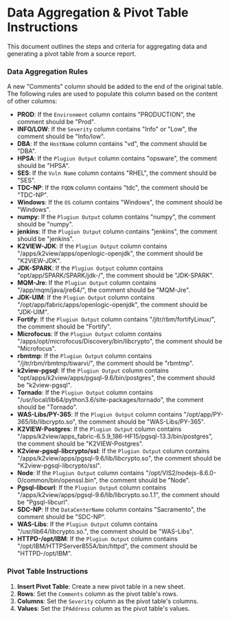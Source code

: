 # Data Aggregation & Pivot Table Instructions

This document outlines the steps and criteria for aggregating data and generating a pivot table from a source report.

### Data Aggregation Rules

A new "Comments" column should be added to the end of the original table. The following rules are used to populate this column based on the content of other columns:

* **PROD**: If the `Environment` column contains "PRODUCTION", the comment should be "Prod".
* **INFO/LOW**: If the `Severity` column contains "Info" or "Low", the comment should be "Info/low".
* **DBA**: If the `HostName` column contains "vd", the comment should be "DBA".
* **HPSA**: If the `Plugiun Output` column contains "opsware", the comment should be "HPSA".
* **SES**: If the `Vuln Name` column contains "RHEL", the comment should be "SES".
* **TDC-NP**: If the `FQDN` column contains "tdc", the comment should be "TDC-NP".
* **Windows**: If the `OS` column contains "Windows", the comment should be "Windows".
* **numpy**: If the `Plugiun Output` column contains "numpy", the comment should be "numpy".
* **jenkins**: If the `Plugiun Output` column contains "jenkins", the comment should be "jenkins".
* **K2VIEW-JDK**: If the `Plugiun Output` column contains "/apps/k2view/apps/openlogic-openjdk", the comment should be "K2VIEW-JDK".
* **JDK-SPARK**: If the `Plugiun Output` column contains "opt/app/SPARK/SPARK/jdk-/", the comment should be "JDK-SPARK".
* **MQM-Jre**: If the `Plugiun Output` column contains "/app/mqm/java/jre64/", the comment should be "MQM-Jre".
* **JDK-UIM**: If the `Plugiun Output` column contains "/opt/app/fabric/apps/openlogic-openjdk", the comment should be "JDK-UIM".
* **Fortify**: If the `Plugiun Output` column contains "/jitr/rbm/fortifyLinux/", the comment should be "Fortify".
* **Microfocus**: If the `Plugiun Output` column contains "/apps/opt/microfocus/Discovery/bin/libcrypto", the comment should be "Microfocus".
* **rbmtmp**: If the `Plugiun Output` column contains "/jitr/rbm/rbmtmp/tiwarvi/", the comment should be "rbmtmp".
* **k2view-pgsql**: If the `Plugiun Output` column contains "opt/apps/k2view/apps/pgsql-9.6/bin/postgres", the comment should be "k2view-pgsql".
* **Tornado**: If the `Plugiun Output` column contains "/usr/local/lib64/python3.6/site-packages/tornado", the comment should be "Tornado".
* **WAS-Libs/PY-365**: If the `Plugiun Output` column contains "/opt/app/PY-365/lib/libcrypto.so", the comment should be "WAS-Libs/PY-365".
* **K2VIEW-Postgres**: If the `Plugiun Output` column contains "/apps/k2view/apps_fabric-6.5.9_186-HF15/pgsql-13.3/bin/postgres", the comment should be "K2VIEW-Postgres".
* **K2view-pgsql-libcrypto/ssl**: If the `Plugiun Output` column contains "/apps/k2view/apps/pgsql-9.6/lib/libcrypto.so", the comment should be "K2view-pgsql-libcrypto/ssl".
* **Node**: If the `Plugiun Output` column contains "/opt/VIS2/nodejs-8.6.0-0/common/bin/openssl.bin", the comment should be "Node".
* **Pgsql-libcurl**: If the `Plugiun Output` column contains "/apps/k2view/apps/pgsql-9.6/lib/libcrypto.so.1.1", the comment should be "Pgsql-libcurl".
* **SDC-NP**: If the `DataCenterName` column contains "Sacramento", the comment should be "SDC-NP".
* **WAS-Libs**: If the `Plugiun Output` column contains "/usr/lib64/libcrypto.so.", the comment should be "WAS-Libs".
* **HTTPD-/opt/IBM**: If the `Plugiun Output` column contains "/opt/IBM/HTTPServer855A/bin/httpd", the comment should be "HTTPD-/opt/IBM".

### Pivot Table Instructions

1.  **Insert Pivot Table**: Create a new pivot table in a new sheet.
2.  **Rows**: Set the `Comments` column as the pivot table's rows.
3.  **Columns**: Set the `Severity` column as the pivot table's columns.
4.  **Values**: Set the `IPAddress` column as the pivot table's values.
